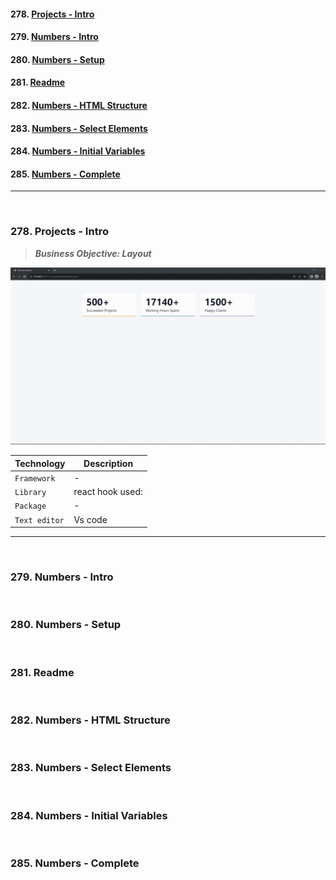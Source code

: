 #### 278. [Projects - Intro](#278)

#### 279. [Numbers - Intro](#279)

#### 280. [Numbers - Setup](#280)

#### 281. [Readme](#281)

#### 282. [Numbers - HTML Structure](#282)

#### 283. [Numbers - Select Elements](#283)

#### 284. [Numbers - Initial Variables](#284)

#### 285. [Numbers - Complete](#285)

---

<br>

### 278. Projects - Intro<a id="278"></a>

> **_Business Objective: Layout_**

<img src="notes/app.gif" >

| Technology    | Description      |
| ------------- | ---------------- |
| `Framework`   | -                |
| `Library`     | react hook used: |
| `Package`     | -                |
| `Text editor` | Vs code          |

---

<br>

### 279. Numbers - Intro<a id="279"></a>

<br>

### 280. Numbers - Setup<a id="280"></a>

<br>

### 281. Readme<a id="281"></a>

<br>

### 282. Numbers - HTML Structure<a id="282"></a>

<br>

### 283. Numbers - Select Elements<a id="283"></a>

<br>

### 284. Numbers - Initial Variables<a id="284"></a>

<br>

### 285. Numbers - Complete<a id="285"></a>

<br>
